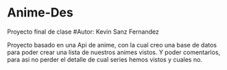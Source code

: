 # Anime-Des
Proyecto final de clase
#Autor: Kevin Sanz Fernandez

Proyecto basado en una Api de anime, con la cual creo una base de datos para poder crear una lista de nuestros animes vistos.
Y poder comentarlos, para asi no perder el detalle de cual series hemos vistos y cuales no.
